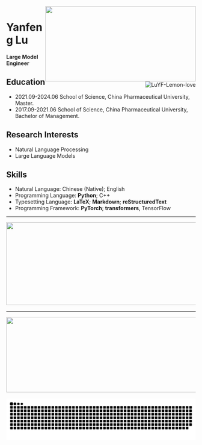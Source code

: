 <img align="right" width="400" height="200" src="https://github-readme-stats.vercel.app/api/top-langs/?username=LuYF-Lemon-love&size_weight=0.15&count_weight=0.5&layout=compact&theme=vision-friendly-dark">
<img align="right" src="https://komarev.com/ghpvc/?username=LuYF-Lemon-love&style=for-the-badge&color=orange" alt="LuYF-Lemon-love"/>

# Yanfeng Lu

**Large Model Engineer**

## Education

- 2021.09-2024.06 School of Science, China Pharmaceutical University, Master.
- 2017.09-2021.06 School of Science, China Pharmaceutical University, Bachelor of Management.

## Research Interests

- Natural Language Processing
- Large Language Models

## Skills

- Natural Language: Chinese (Native); English
- Programming Language: **Python**; C++
- Typesetting Language: **LaTeX**; **Markdown**; **reStructuredText**
- Programming Framework: **PyTorch**; **transformers**, TensorFlow

---

<p align="center">
  <img width="800" height="220" src="https://streak-stats.demolab.com?user=LuYF-Lemon-love&theme=highcontrast&hide_border=true&border_radius=5&card_width=800">
</p>

---

<p align="center">
  <img width="600" height="200" src="https://github-readme-stats.vercel.app/api?username=LuYF-Lemon-love&show_icons=true&theme=vision-friendly-dark">
</p>

![亮色](https://raw.githubusercontent.com/LuYF-Lemon-love/LuYF-Lemon-love/output/github-contribution-grid-snake.svg)
